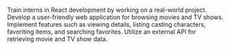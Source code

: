 Train interns in React development by working on a real-world project.
Develop a user-friendly web application for browsing movies and TV shows.
Implement features such as viewing details, listing casting characters, favoriting items, and searching favorites.
Utilize an external API for retrieving movie and TV show data.